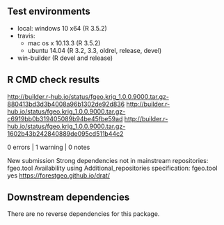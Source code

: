 ## Test environments

* local: windows 10 x64 (R 3.5.2)
* travis: 
  * mac os x 10.13.3 (R 3.5.2)
  * ubuntu 14.04 (R 3.2, 3.3, oldrel, release, devel)
* win-builder (R devel and release)

## R CMD check results

http://builder.r-hub.io/status/fgeo.krig_1.0.0.9000.tar.gz-880413bd3d3b4008a96b1302de92d836
http://builder.r-hub.io/status/fgeo.krig_1.0.0.9000.tar.gz-c6919bb0b319405089b94be45fbe59ad
http://builder.r-hub.io/status/fgeo.krig_1.0.0.9000.tar.gz-1602b43b242840889de095cd511b44c2

0 errors | 1 warning | 0 notes

New submission
Strong dependencies not in mainstream repositories:
  fgeo.tool
Availability using Additional_repositories specification:
  fgeo.tool   yes   https://forestgeo.github.io/drat/

## Downstream dependencies

There are no reverse dependencies for this package.
